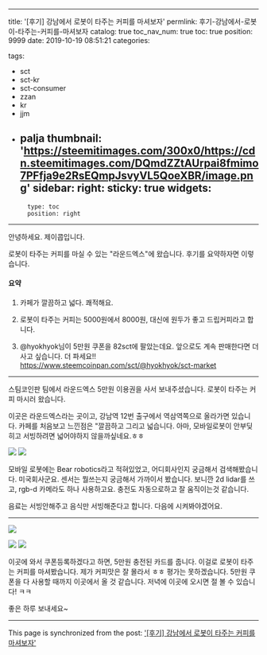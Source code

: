 
---
title: '[후기] 강남에서 로봇이 타주는 커피를 마셔보자'
permlink: 후기-강남에서-로봇이-타주는-커피를-마셔보자
catalog: true
toc_nav_num: true
toc: true
position: 9999
date: 2019-10-19 08:51:21
categories:

tags:
- sct
- sct-kr
- sct-consumer
- zzan
- kr
- jjm
- palja
thumbnail: 'https://steemitimages.com/300x0/https://cdn.steemitimages.com/DQmdZZtAUrpai8fmimo7PFfja9e2RsEQmpJsvyVL5QoeXBR/image.png'
sidebar:
    right:
        sticky: true
widgets:
    -
        type: toc
        position: right
---


안녕하세요. 제이콥입니다.

로봇이 타주는 커피를 마실 수 있는 "라운드엑스"에 왔습니다. 후기를 요약하자면 이렇습니다.

#### 요약

1. 카페가 깔끔하고 넓다. 쾌적해요.

2. 로봇이 타주는 커피는 5000원에서 8000원, 대신에 원두가 좋고 드립커피라고 합니다.

3. @hyokhyok님이 5만원 쿠폰을 82sct에 팔았는데요. 앞으로도 계속 판매한다면 더 사고 싶습니다.  더 파세요!!
https://www.steemcoinpan.com/sct/@hyokhyok/sct-market 


---

스팀코인판 팀에서 라운드엑스 5만원 이용권을 사서 보내주셨습니다. 로봇이 타주는 커피 마시러 왔습니다.


이곳은 라운드엑스라는 곳이고, 강남역 12번 출구에서 역삼역쪽으로 올라가면 있습니다.  카페를 처음보고 느낀점은 "깔끔하고 그리고 넓습니다. 아마, 모바일로봇이 안부딪히고 서빙하려면 넓어야하지 않을까싶네요.ㅎㅎ

![](https://steemitimages.com/300x0/https://cdn.steemitimages.com/DQmdZZtAUrpai8fmimo7PFfja9e2RsEQmpJsvyVL5QoeXBR/image.png) ![](https://steemitimages.com/300x0/https://cdn.steemitimages.com/DQmQ5aCL4tks2R3PLUUrJ7zTBrEe6u7zxt27K7sduz62ZMv/image.png)

모바일 로봇에는 Bear robotics라고 적혀있었고, 어디회사인지 궁금해서 검색해봤습니다. 미국회사군요. 센서는 뭘쓰는지 궁금해서 가까이서 봤습니다. 보니깐 2d lidar를 쓰고, rgb-d 카메라도 하나 사용하고요. 충전도 자동으로하고 잘 움직이는것 같습니다. 

음료는 서빙안해주고 음식만 서빙해준다고 합니다. 다음에 시켜봐야겠어요.


---

![](https://steemitimages.com/300x0/https://cdn.steemitimages.com/DQmbDCpg38ccfuvxHws4pZVqraCGFAnx6pC4TFb98QP6zzB/image.png)

![](https://steemitimages.com/300x0/https://cdn.steemitimages.com/DQmVcVtMkxHQ1ig3x5Mvz247RUuJ7FAzzxaZ3FKviZ1DhSx/image.png) ![](https://steemitimages.com/300x0/https://cdn.steemitimages.com/DQmWQ4T4rq2cuDWeG9L9XimLnQMgV5wL2Kc7xqR9tTLrYov/image.png)

이곳에 와서 쿠폰등록하겠다고 하면, 5만원 충전된 카드를 줍니다. 이걸로 로봇이 타주는 커피를 마셔봤습니다. 제가 커피맛은 잘 몰라서 ㅎㅎ 평가는 못하겠습니다. 5만원 쿠폰을 다 사용할 때까지 이곳에서 올 것 같습니다.  저녁에 이곳에 오시면 절 볼 수 있습니다! ㅋㅋ 

좋은 하루 보내세요~

- - -

This page is synchronized from the post: ['[후기] 강남에서 로봇이 타주는 커피를 마셔보자'](https://steempeak.com/@jacobyu/2hg2p1)
